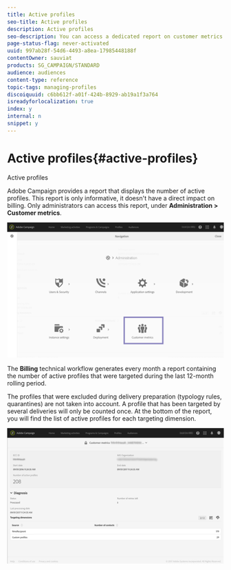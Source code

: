 ```yaml
---
title: Active profiles
seo-title: Active profiles
description: Active profiles
seo-description: You can access a dedicated report on customer metrics and visualize active profiles in your Campaign database.
page-status-flag: never-activated
uuid: 997ab28f-54d6-4493-a8ea-17985448188f
contentOwner: sauviat
products: SG_CAMPAIGN/STANDARD
audience: audiences
content-type: reference
topic-tags: managing-profiles
discoiquuid: c6bb612f-a01f-424b-8929-ab19a1f3a764
isreadyforlocalization: true
index: y
internal: n
snippet: y
---
```


# Active profiles{#active-profiles}

Active profiles

Adobe Campaign provides a report that displays the number of active profiles. This report is only informative, it doesn't have a direct impact on billing. Only administrators can access this report, under **Administration > Customer metrics**. 

![](assets/audience_active_profiles1.png)

The **Billing** technical workflow generates every month a report containing the number of active profiles that were targeted during the last 12-month rolling period.

The profiles that were excluded during delivery preparation (typology rules, quarantines) are not taken into account. A profile that has been targeted by several deliveries will only be counted once. At the bottom of the report, you will find the list of active profiles for each targeting dimension.

![](assets/audience_active_profiles2.png)

